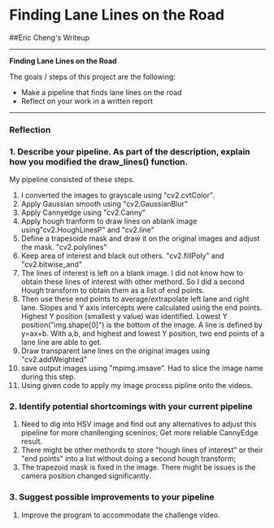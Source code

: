 # **Finding Lane Lines on the Road** 

##Eric Cheng's Writeup

---

**Finding Lane Lines on the Road**

The goals / steps of this project are the following:
* Make a pipeline that finds lane lines on the road
* Reflect on your work in a written report


[//]: # (Image References)

[image1]: ./examples/grayscale.jpg "Grayscale"

---

### Reflection

### 1. Describe your pipeline. As part of the description, explain how you modified the draw_lines() function.

My pipeline consisted of these steps. 
1. I converted the images to grayscale using "cv2.cvtColor". 
2. Apply Gaussian smooth using "cv2.GaussianBlur"
3. Apply Cannyedge using "cv2.Canny"
4. Apply hough tranform to draw lines on ablank image using"cv2.HoughLinesP" and "cv2.line"
5. Define a trapesoide mask and draw it on the original images and adjust the mask. "cv2.polylines"
6. Keep area of interest and black out others. "cv2.fillPoly" and "cv2.bitwise_and"
7. The lines of interest is left on a blank image. I did not know how to obtain these lines of interest with other methord. So I did a second Hough transform to obtain them as a list of end points.
8. Then use these end points to average/extrapolate left lane and right lane. Slopes and Y axis intercepts were calculated using the end points. Highest Y position (smallest y value) was identified. Lowest Y position("img.shape[0]") is the bottom of the image. A line is defined by y=ax+b. With a,b, and highest and lowest Y position, two end points of a lane line are able to get.
9. Draw transparent lane lines on the original images using "cv2.addWeighted"
10. save output images using "mpimg.imsave". Had to slice the image name during this step.
11. Using given code to apply my image process pipline onto the videos. 


### 2. Identify potential shortcomings with your current pipeline

1. Need to dig into HSV image and find out any alternatives to adjust this pipeline for more chanllenging scenirios; Get more reliable CannyEdge result.
2. There might be other methords to store "hough lines of interest" or their "end points" into a list without doing a second hough transform;
3. The trapezoid mask is fixed in the image. There might be issues is the camera position changed significantly.


### 3. Suggest possible improvements to your pipeline

1. Improve the program to accommodate the challenge video.

